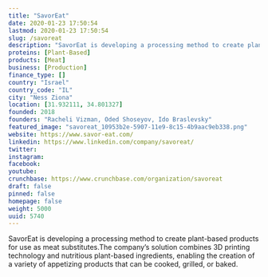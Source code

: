 ```yaml
---
title: "SavorEat"
date: 2020-01-23 17:50:54
lastmod: 2020-01-23 17:50:54
slug: /savoreat
description: "SavorEat is developing a processing method to create plant-based products for use as meat substitutes.The company’s solution combines 3D printing technology and nutritious plant-based ingredients, enabling the creation of a variety of appetizing products that can be cooked, grilled, or baked."
proteins: [Plant-Based]
products: [Meat]
business: [Production]
finance_type: []
country: "Israel"
country_code: "IL"
city: "Ness Ziona"
location: [31.932111, 34.801327]
founded: 2018
founders: "Racheli Vizman, Oded Shoseyov, Ido Braslevsky"
featured_image: "savoreat_10953b2e-5907-11e9-8c15-4b9aac9eb338.png"
website: https://www.savor-eat.com/
linkedin: https://www.linkedin.com/company/savoreat/
twitter: 
instagram: 
facebook: 
youtube: 
crunchbase: https://www.crunchbase.com/organization/savoreat
draft: false
pinned: false
homepage: false
weight: 5000
uuid: 5740
---
```

SavorEat is developing a processing method to create plant-based products for use as meat substitutes.The company’s solution combines 3D printing technology and nutritious plant-based ingredients, enabling the creation of a variety of appetizing products that can be cooked, grilled, or baked.
